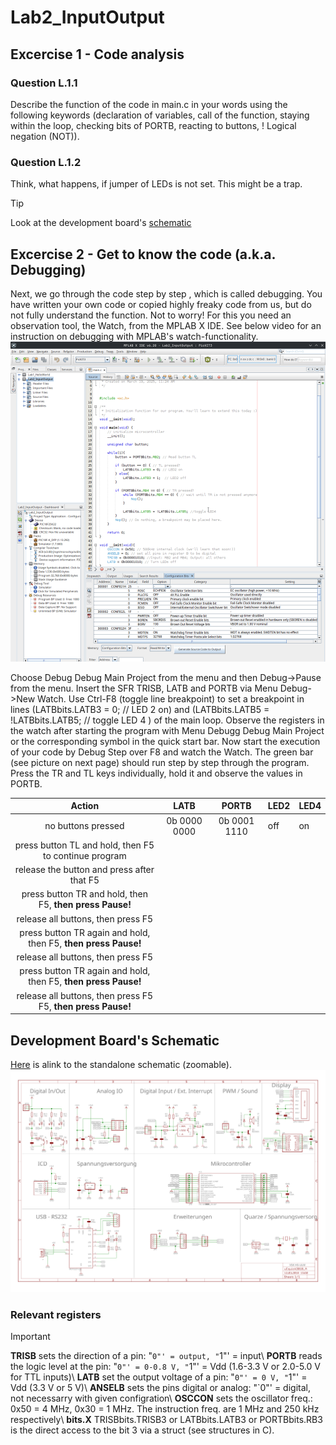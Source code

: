 # Lab2_InputOutput

## Excercise 1 -  Code analysis

### Question L.1.1 
Describe the function of the code in main.c in your words using the following keywords (declaration of variables, call of
the function, staying within the loop, checking bits of PORTB, reacting to buttons, ! Logical negation (NOT)).


### Question L.1.2 
Think, what happens, if jumper of LEDs is not set. This might be a trap.
> [!TIP]
> Look at the development board's [schematic](#development-boards-schematic)

## Excercise 2 - Get to know the code (a.k.a. Debugging)
Next, we go through the code step by step , which is called debugging.
You have written your own code or copied highly freaky code from us, but do not fully understand the function.
Not to worry! For this you need an observation tool, the Watch, from the MPLAB X IDE. 
See below video for an instruction on debugging with MPLAB's watch-functionality.
![](images/OpenWatch.gif)

Choose Debug Debug Main
Project from the menu and then Debug->Pause from the menu. Insert the SFR TRISB, LATB and PORTB via Menu
Debug->New Watch. Use Ctrl-F8 (toggle line breakpoint) to set a breakpoint in lines (LATBbits.LATB3 = 0; // LED
2 on) and (LATBbits.LATB5 = !LATBbits.LATB5; // toggle LED 4 ) of the main loop. Observe the registers in the
watch after starting the program with Menu Debugg Debug Main Project or the corresponding symbol in the quick
start bar. Now start the execution of your code by Debug Step over F8 and watch the Watch. The green bar (see
picture on next page) should run step by step through the program. Press the TR and TL keys individually, hold it
and observe the values in PORTB.

| Action| LATB   | PORTB  | LED2  | LED4  |
| :---: |  :---: |  :---: |  :--- |  :--- | 
| no buttons pressed | 0b 0000 0000 | 0b 0001 1110 | off | on |
|press button TL and hold, then F5 to continue program | | | | |
| release the button and press after that F5 | | | | |
| press button TR and hold, then F5, **then press Pause!** | | | | |
| release all buttons, then press F5 | | | | |
| press button TR again and hold, then F5, **then press Pause!** | | | | |
| release all buttons, then press F5  | | | | |
| press button TR again and hold, then F5, **then press Pause!** | | | | |
| release all buttons, then press F5 F5, **then press Pause!** | | | | |

## Development Board's Schematic
[Here](images/uCquick_Board_2018_01.svg) is alink to the standalone schematic (zoomable).
![](images/uCquick_Board_2018_01.svg)


### Relevant registers
> [!IMPORTANT]
> **TRISB** sets the direction of a pin: "`0"' = output, "`1"' = input\\
> **PORTB** reads the logic level at the pin: "`0"' = 0-0.8 V, "`1"' = Vdd (1.6-3.3 V or 2.0-5.0 V for TTL inputs)\\
> **LATB** set the output voltage of a pin: "`0"' = 0 V, "`1"' = Vdd (3.3 V or 5 V)\\
> **ANSELB** sets the pins digital or analog: "`0"' = digital, not necessarry with given configration\\
> **OSCCON** sets the oscillator freq.: 0x50 = 4 MHz, 0x30 = 1 MHz. The instruction freq. are 1 MHz and 250 kHz respectively\\
> **<Register>bits.X** TRISBbits.TRISB3 or LATBbits.LATB3 or PORTBbits.RB3 is the direct access to the bit 3 via a struct (see structures in C).